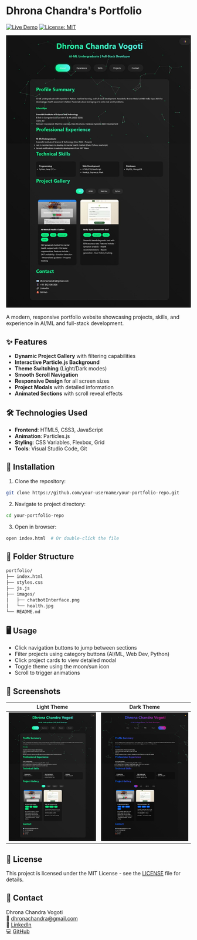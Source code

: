 # Dhrona Chandra's Portfolio

[![Live Demo](https://img.shields.io/badge/demo-live-brightgreen)](https://your-portfolio-url.com)
[![License: MIT](https://img.shields.io/badge/License-MIT-yellow.svg)](https://opensource.org/licenses/MIT)

![Portfolio Screenshot](images/portfolioLightMode.jpg) <!-- Add your screenshot -->

A modern, responsive portfolio website showcasing projects, skills, and experience in AI/ML and full-stack development.

## ✨ Features

- **Dynamic Project Gallery** with filtering capabilities
- **Interactive Particle.js Background**
- **Theme Switching** (Light/Dark modes)
- **Smooth Scroll Navigation**
- **Responsive Design** for all screen sizes
- **Project Modals** with detailed information
- **Animated Sections** with scroll reveal effects

## 🛠️ Technologies Used

- **Frontend**: HTML5, CSS3, JavaScript
- **Animation**: Particles.js
- **Styling**: CSS Variables, Flexbox, Grid
- **Tools**: Visual Studio Code, Git

## 🚀 Installation

1. Clone the repository:

```bash
git clone https://github.com/your-username/your-portfolio-repo.git
```

2. Navigate to project directory:

```bash
cd your-portfolio-repo
```

3. Open in browser:

```bash
open index.html  # Or double-click the file
```

## 📁 Folder Structure

```
portfolio/
├── index.html
├── styles.css
├── js.js
├── images/
│   ├── chatbotInterface.png
│   └── health.jpg
└── README.md
```

## 🖥️ Usage

- Click navigation buttons to jump between sections
- Filter projects using category buttons (AI/ML, Web Dev, Python)
- Click project cards to view detailed modal
- Toggle theme using the moon/sun icon
- Scroll to trigger animations

## 📸 Screenshots

| Light Theme                                   | Dark Theme                      |
| --------------------------------------------- | ------------------------------- |
| ![Light Theme](images/portfolioLightMode.jpg) | ![Dark Theme](images/image.png) |

## 📄 License

This project is licensed under the MIT License - see the [LICENSE](LICENSE) file for details.

## 📧 Contact

Dhrona Chandra Vogoti  
📧 dhronachandra@gmail.com  
🔗 [LinkedIn](https://linkedin.com/in/dhrona007)  
💻 [GitHub](https://github.com/dhrona007)
